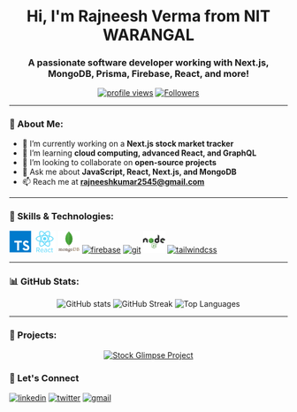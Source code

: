 <h1 align="center"> Hi, I'm  Rajneesh Verma from NIT WARANGAL</h1>



<h3 align="center">A passionate software developer working with Next.js, MongoDB, Prisma, Firebase, React, and more!</h3>

<p align="center">
  <a href="https://github.com/RajVerma97"><img src="https://komarev.com/ghpvc/?username=RajVerma97&label=Profile%20views&color=0e75b6&style=flat" alt="profile views" /></a>
  <a href="https://github.com/RajVerma97?tab=followers"><img src="https://img.shields.io/github/followers/RajVerma97?label=Followers&style=social" alt="Followers" /></a>
 </p>

---

### 💼 About Me:
- 🔭 I’m currently working on a **Next.js stock market tracker**
- 🌱 I’m learning **cloud computing, advanced React, and GraphQL**
- 👯 I’m looking to collaborate on **open-source projects**
- 💬 Ask me about **JavaScript, React, Next.js, and MongoDB**
- 📫 Reach me at **[rajneeshkumar2545@gmail.com](mailto:rajneeshkumar2545@gmail.com)**

---

### 🚀 Skills & Technologies:
<p align="left">
  <a href="https://www.typescriptlang.org/" target="_blank"><img src="https://raw.githubusercontent.com/devicons/devicon/master/icons/typescript/typescript-original.svg" alt="typescript" width="40" height="40" /></a>
  <a href="https://reactjs.org/" target="_blank"><img src="https://raw.githubusercontent.com/devicons/devicon/master/icons/react/react-original-wordmark.svg" alt="react" width="40" height="40" /></a>
  <a href="https://www.mongodb.com/" target="_blank"><img src="https://raw.githubusercontent.com/devicons/devicon/master/icons/mongodb/mongodb-original-wordmark.svg" alt="mongodb" width="40" height="40" /></a>
  <a href="https://firebase.google.com/" target="_blank"><img src="https://www.vectorlogo.zone/logos/firebase/firebase-icon.svg" alt="firebase" width="40" height="40" /></a>
  <a href="https://git-scm.com/" target="_blank"><img src="https://www.vectorlogo.zone/logos/git-scm/git-scm-icon.svg" alt="git" width="40" height="40" /></a>
  <a href="https://nodejs.org/" target="_blank"><img src="https://raw.githubusercontent.com/devicons/devicon/master/icons/nodejs/nodejs-original-wordmark.svg" alt="nodejs" width="40" height="40" /></a>
  <a href="https://tailwindcss.com/" target="_blank"><img src="https://www.vectorlogo.zone/logos/tailwindcss/tailwindcss-icon.svg" alt="tailwindcss" width="40" height="40" /></a>
</p>

---

### 📊 GitHub Stats:
<p align="center">
  <img src="https://github-readme-stats.vercel.app/api?username=RajVerma97&show_icons=true&locale=en&theme=dark" alt="GitHub stats" />
  <img src="https://github-readme-streak-stats.herokuapp.com/?user=RajVerma97&theme=dark" alt="GitHub Streak" />
  <img src="https://github-readme-stats.vercel.app/api/top-langs?username=RajVerma97&show_icons=true&locale=en&layout=compact&theme=dark" alt="Top Languages" />
</p>

---



### 🌟 Projects:
<p align="center">
  <a href="https://github.com/RajVerma97/stock-glimpse" target="_blank">
    <img align="center" src="https://github-readme-stats.vercel.app/api/pin/?username=RajVerma97&repo=stock-glimpse&theme=dark" alt="Stock Glimpse Project" />
  </a>

</p>


### 🔗 Let's Connect
<p align="left">
  <a href="https://linkedin.com/in/rajneesh-verma" target="_blank"><img src="https://www.vectorlogo.zone/logos/linkedin/linkedin-icon.svg" alt="linkedin" width="40" height="40" /></a>
  <a href="https://twitter.com/rajneeshverma97" target="_blank"><img src="https://www.vectorlogo.zone/logos/twitter/twitter-official.svg" alt="twitter" width="40" height="40" /></a>
  <a href="mailto:rajneesh.verma97@gmail.com" target="_blank"><img src="https://www.vectorlogo.zone/logos/gmail/gmail-icon.svg" alt="gmail" width="40" height="40" /></a>
</p>

